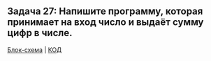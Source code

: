 ## Задача 27: Напишите программу, которая принимает на вход число и выдаёт сумму цифр в числе.

[Блок-схема](example.drawio.png) | [КОД](Program.cs)

